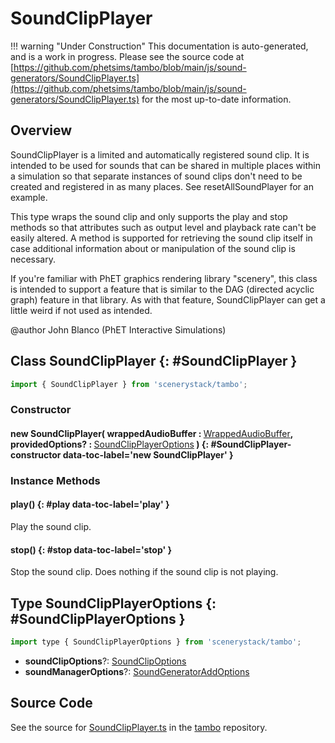 # SoundClipPlayer

!!! warning "Under Construction"
    This documentation is auto-generated, and is a work in progress. Please see the source code at
    [https://github.com/phetsims/tambo/blob/main/js/sound-generators/SoundClipPlayer.ts](https://github.com/phetsims/tambo/blob/main/js/sound-generators/SoundClipPlayer.ts) for the most up-to-date information.

## Overview

SoundClipPlayer is a limited and automatically registered sound clip.  It is intended to be used for sounds that
can be shared in multiple places within a simulation so that separate instances of sound clips don't need to be
created and registered in as many places.  See resetAllSoundPlayer for an example.

This type wraps the sound clip and only supports the play and stop methods so that attributes such as output level
and playback rate can't be easily altered.  A method is supported for retrieving the sound clip itself in case
additional information about or manipulation of the sound clip is necessary.

If you're familiar with PhET graphics rendering library "scenery", this class is intended to support a feature that
is similar to the DAG (directed acyclic graph) feature in that library.  As with that feature, SoundClipPlayer can
get a little weird if not used as intended.

@author John Blanco (PhET Interactive Simulations)

## Class SoundClipPlayer {: #SoundClipPlayer }


```js
import { SoundClipPlayer } from 'scenerystack/tambo';
```
### Constructor

#### new SoundClipPlayer( wrappedAudioBuffer : <span style="font-weight: 400;">[WrappedAudioBuffer](../tambo/WrappedAudioBuffer.md)</span>, providedOptions? : <span style="font-weight: 400;">[SoundClipPlayerOptions](../tambo/SoundClipPlayer.md#SoundClipPlayerOptions)</span> ) {: #SoundClipPlayer-constructor data-toc-label='new SoundClipPlayer' }

### Instance Methods

#### play() {: #play data-toc-label='play' }

Play the sound clip.

#### stop() {: #stop data-toc-label='stop' }

Stop the sound clip.  Does nothing if the sound clip is not playing.



## Type SoundClipPlayerOptions {: #SoundClipPlayerOptions }


```js
import type { SoundClipPlayerOptions } from 'scenerystack/tambo';
```


- **soundClipOptions**?: [SoundClipOptions](../tambo/SoundClip.md#SoundClipOptions)
- **soundManagerOptions**?: [SoundGeneratorAddOptions](../tambo/soundManager.md#SoundGeneratorAddOptions)




## Source Code

See the source for [SoundClipPlayer.ts](https://github.com/phetsims/tambo/blob/main/js/sound-generators/SoundClipPlayer.ts) in the [tambo](https://github.com/phetsims/tambo) repository.
